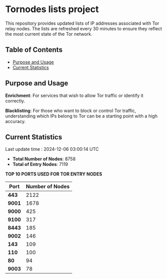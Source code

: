 # Tornodes lists project

This repository provides updated lists of IP addresses associated with Tor relay nodes. The lists are refreshed every 30 minutes to ensure they reflect the most current state of the Tor network.

## Table of Contents

- [Purpose and Usage](#purpose-and-usage)
- [Current Statistics](#current-statistics)


## Purpose and Usage

**Enrichment**: For services that wish to allow Tor traffic or identify it correctly.

**Blacklisting**: For those who want to block or control Tor traffic, understanding which IPs belong to Tor can be a starting point with a high accuracy.

## Current Statistics

Last update time : 2024-12-06 03:00:14 UTC

- **Total Number of Nodes**: 8758
- **Total of Entry Nodes**: 7119

**TOP 10 PORTS USED FOR TOR ENTRY NODES**

| **Port** | **Number of Nodes** |
|------|-----------------|
| **443**   | 2122  |
| **9001**   | 1678  |
| **9000**   | 425  |
| **9100**   | 317  |
| **8443**   | 185  |
| **9002**   | 146  |
| **143**   | 109  |
| **110**   | 100  |
| **80**   | 94  |
| **9003**   | 78  |

